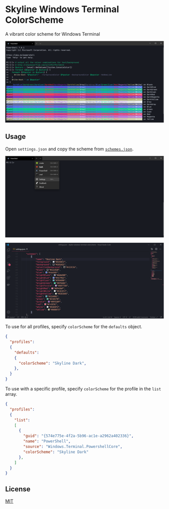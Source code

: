 # Skyline Windows Terminal ColorScheme

A vibrant color scheme for Windows Terminal

![Skyline Windows Terminal ColorScheme](./preview/skyline-windows-terminal-colorscheme.png)

## Usage

Open `settings.json` and copy the scheme from [`schemes.json`](./schemes.json).

![Open Windows Terminal settings](./preview/windows-terminal-settings.png)

![settings.json](./preview/windows-terminal-schemes.png)

To use for all profiles, specify `colorScheme` for the `defaults` object.

```json
{
  "profiles":
  {
    "defaults":
    {
      "colorScheme": "Skyline Dark",
    },
  }
}
```

To use with a specific profile, specify `colorScheme` for the profile in the `list` array.

```json
{
  "profiles":
  {
    "list":
    [
      {
        "guid": "{574e775e-4f2a-5b96-ac1e-a2962a402336}",
        "name": "PowerShell",
        "source": "Windows.Terminal.PowershellCore",
        "colorScheme": "Skyline Dark"
      },
    ]
  }
}
```

## License

[MIT](./LICENSE.md)
